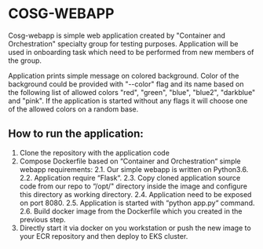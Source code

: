 # COSG-WEBAPP
Cosg-webapp is simple web application created by "Container and Orchestration" specialty group for testing purposes.
Application will be used in onboarding task which need to be performed from new members of the group.

Application prints simple message on colored background. 
Color of the background could be provided with "--color" flag and its name based on the following list of allowed colors "red", "green", "blue", "blue2", "darkblue" and "pink". If the application is started without any flags it will choose one of the allowed colors on a random base.

## How to run the application:
1. Clone the repository with the application code <repo to the code>
2. Compose Dockerfile based on “Container and Orchestration“ simple webapp requirements:
   2.1. Our simple webapp is written on Python3.6.
   2.2. Application require “Flask“.
   2.3. Copy cloned application source code from our repo to “/opt/" directory inside the image and configure this directory as working directory.
   2.4. Application need to be exposed on port 8080.
   2.5. Application is started with “python app.py“ command.
   2.6. Build docker image from the Dockerfile which you created in the previous step.
3. Directly start it via docker on you workstation or push the new image to your ECR repository and then deploy to EKS cluster.
